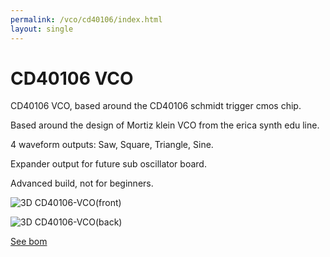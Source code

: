 ```yaml
---
permalink: /vco/cd40106/index.html
layout: single
---
```


# CD40106 VCO

CD40106 VCO, based around the CD40106 schmidt trigger cmos chip.

Based around the design of Mortiz klein VCO from the erica synth edu line.

4 waveform outputs: Saw, Square, Triangle, Sine.

Expander output for future sub oscillator board.

Advanced build, not for beginners.

![3D CD40106-VCO(front)](image/CD40106-VCO-3D-front.png)

![3D CD40106-VCO(back)](image/CD40106-VCO-3D-back.png)

[See bom](bom/ibom.html)
